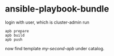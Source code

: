 # ansible-playbook-bundle

login with user, which is cluster-admin
run
```
apb prepare
apb build
apb push
```
now find template *my-second-apb* under catalog.
